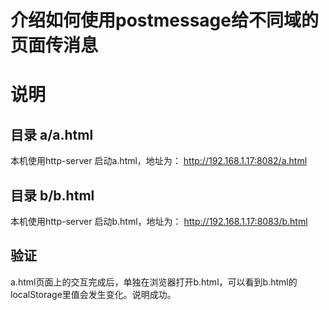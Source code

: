 # 介绍如何使用postmessage给不同域的页面传消息

# 说明 

## 目录 a/a.html

本机使用http-server 启动a.html，地址为： http://192.168.1.17:8082/a.html


## 目录 b/b.html

本机使用http-server 启动b.html，地址为： http://192.168.1.17:8083/b.html


## 验证

a.html页面上的交互完成后，单独在浏览器打开b.html，可以看到b.html的localStorage里值会发生变化。说明成功。
